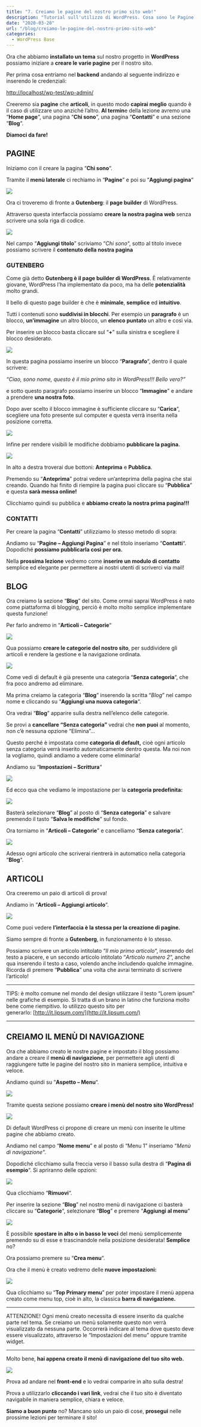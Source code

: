 ```yaml
---
title: "7. Creiamo le pagine del nostro primo sito web!"
description: "Tutorial sull'utilizzo di WordPress. Cosa sono le Pagine, a cosa servono e come funzionano."
date: "2020-03-20"
url: "/blog/creiamo-le-pagine-del-nostro-primo-sito-web"
categories:
  - WordPress Base
---
```


Ora che abbiamo **installato un tema** sul nostro progetto in **WordPress** possiamo iniziare a **creare le varie pagine** per il nostro sito.

Per prima cosa entriamo nel **backend** andando al seguente indirizzo e inserendo le credenziali:

[http://localhost/wp-test/wp-admin/](http://localhost/wp-test/wp-admin/)

Creeremo sia **pagine** che **articoli**, in questo modo **capirai meglio** quando è il caso di utilizzare uno anziché l’altro. **Al termin**e della lezione avremo una “**Home page**“, una pagina “**Chi sono**“, una pagina “**Contatti**” e una sezione “**Blog**“.

**Diamoci da fare!**

## PAGINE

Iniziamo con il creare la pagina “**Chi sono**“.

Tramite il **menù laterale** ci rechiamo in “**Pagine**” e poi su “**Aggiungi pagina**“

![](/images/image-53.png)

Ora ci troveremo di fronte a **Gutenberg**: il **page builder** di WordPress.

Attraverso questa interfaccia possiamo **creare la nostra pagina web** senza scrivere una sola riga di codice.

![](/images/image-54.png)

Nel campo “**Aggiungi titolo**” scriviamo “_Chi sono_“, sotto al titolo invece possiamo scrivere il **contenuto della nostra pagina**

### GUTENBERG

Come già detto **Gutenberg è il page builder di WordPress**. È relativamente giovane, WordPress l’ha implementato da poco, ma ha delle **potenzialità** molto grandi.

Il bello di questo page builder è che è **minimale**, **semplice** ed **intuitivo**.

Tutti i contenuti sono **suddivisi in blocchi**. Per esempio un **paragrafo** è un blocco, **un’immagine** un altro blocco, un **elenco puntato** un altro e così via.

Per inserire un blocco basta cliccare sul “**+**” sulla sinistra e scegliere il blocco desiderato.

![](/images/image-55.png)

In questa pagina possiamo inserire un blocco “**Paragrafo**“, dentro il quale scrivere:

_“Ciao, sono nome, questo è il mio primo sito in WordPress!!! Bello vero?”_

e sotto questo paragrafo possiamo inserire un blocco “**Immagine**” e andare a prendere **una nostra foto**.

Dopo aver scelto il blocco immagine è sufficiente cliccare su “**Carica**“, scegliere una foto presente sul computer e questa verrà inserita nella posizione corretta.

![](/images/image-56.png)

Infine per rendere visibili le modifiche dobbiamo **pubblicare la pagina.**

![](/images/image-58.png)

In alto a destra troverai due bottoni: **Anteprima** e **Pubblica**.

Premendo su “**Anteprima**” potrai vedere un’anteprima della pagina che stai creando. Quando hai finito di riempire la pagina puoi cliccare su “**Pubblica**” e questa **sarà messa online!**

Clicchiamo quindi su pubblica e **abbiamo creato la nostra prima pagina!!!**

### CONTATTI

Per creare la pagina “**Contatti**” utilizziamo lo stesso metodo di sopra:

Andiamo su “**Pagine – Aggiungi Pagina**” e nel titolo inseriamo “**Contatti**“. Dopodiché **possiamo pubblicarla così per ora.**

Nella **prossima lezione** vedremo come **inserire un modulo di contatto** semplice ed elegante per permettere ai nostri utenti di scriverci via mail!

## BLOG

Ora creiamo la sezione “**Blog**” del sito. Come ormai saprai WordPress è nato come piattaforma di blogging, perciò è molto molto semplice implementare questa funzione!

Per farlo andremo in “**Articoli – Categorie**“

![](/images/image-63.png)

Qua possiamo **creare le categorie del nostro sito**, per suddividere gli articoli e rendere la gestione e la navigazione ordinata.

![](/images/image-64.png)

Come vedi di default è già presente una categoria “**Senza categoria**“, che fra poco andremo ad eliminare.

Ma prima creiamo la categoria “**Blog**” inserendo la scritta “_Blog_” nel campo nome e cliccando su “**Aggiungi una nuova categoria**“.

Ora vedrai “**Blog**” apparire sulla destra nell’elenco delle categorie.

Se provi a **cancellare “Senza categoria”** vedrai che **non puoi** al momento, non c’è nessuna opzione “Elimina”…

Questo perché è impostata come **categoria di default,** cioè ogni articolo senza categoria verrà inserito automaticamente dentro questa. Ma noi non la vogliamo, quindi andiamo a vedere come eliminarla!

Andiamo su “**Impostazioni – Scrittura**“

![](/images/image-65.png)

Ed ecco qua che vediamo le impostazione per la **categoria predefinita:**

![](/images/image-66.png)

Basterà selezionare “**Blog**” al posto di “**Senza categoria**” e salvare premendo il tasto “**Salva le modifiche**” sul fondo.

Ora torniamo in “**Articoli – Categorie**” e cancelliamo “**Senza categoria**“.

![](/images/image-67.png)

Adesso ogni articolo che scriverai rientrerà in automatico nella categoria “**Blog**“.

## ARTICOLI

Ora creeremo un paio di articoli di prova!

Andiamo in “**Articoli – Aggiungi articolo**“.

![](/images/image-68.png)

Come puoi vedere **l’interfaccia è la stessa per la creazione di pagine.**

Siamo sempre di fronte a **Gutenberg**, in funzionamento è lo stesso.

Possiamo scrivere un articolo intitolato “_Il mio primo articolo_“, inserendo del testo a piacere, e un secondo articolo intitolato “_Articolo numero 2_“, anche qua inserendo il testo a caso, volendo anche includendo qualche immagine. Ricorda di premere “**Pubblica**” una volta che avrai terminato di scrivere l’articolo!

* * *

TIPS: è molto comune nel mondo del design utilizzare il testo “Lorem ipsum” nelle grafiche di esempio. Si tratta di un brano in latino che funziona molto bene come riempitivo. Io utilizzo questo sito per generarlo: [http://it.lipsum.com/](http://it.lipsum.com/)

* * *

## CREIAMO IL MENÙ DI NAVIGAZIONE

Ora che abbiamo creato le nostre pagine e impostato il blog possiamo andare a creare il **menù di navigazione**, per permettere agli utenti di raggiungere tutte le pagine del nostro sito in maniera semplice, intuitiva e veloce.

Andiamo quindi su “**Aspetto – Menu**“.

![](/images/image-59-1.png)

Tramite questa sezione possiamo **creare i menù del nostro sito WordPress!**

![](/images/image-60.png)

Di default WordPress ci propone di creare un menù con inserite le ultime pagine che abbiamo creato.

Andiamo nel campo “**Nome menu**” e al posto di “Menu 1” inseriamo “_Menù di navigazione_“.

Dopodiché clicchiamo sulla freccia verso il basso sulla destra di “**Pagina di esempio**“. Si apriranno delle opzioni:

![](/images/image-61.png)

Qua clicchiamo “**Rimuovi**“.

Per inserire la sezione “**Blog**” nel nostro menù di navigazione ci basterà cliccare su “**Categorie**“, selezionare “**Blog**” e premere “**Aggiungi al menu**“

![](/images/image-69.png)

È possibile **spostare in alto o in basso le voci** del menù semplicemente premendo su di esse e trascinandole nella posizione desiderata! **Semplice** no?

Ora possiamo premere su “**Crea menu**“.

Ora che il menù è creato vedremo delle **nuove impostazioni:**

![](/images/image-62.png)

Qua clicchiamo su “**Top Primary menu**” per poter impostare il menù appena creato come menu top, cioè in alto, la classica **barra di navigazione.**

* * *

ATTENZIONE! Ogni menù creato necessita di essere inserito da qualche parte nel tema. Se creiamo un menù solamente questo non verrà visualizzato da nessuna parte. Occorrerà indicare al tema dove questo deve essere visualizzato, attraverso le “Impostazioni del menu” oppure tramite widget.

* * *

Molto bene, **hai appena creato il menù di navigazione del tuo sito web.**

![](/images/image-70.png)

Prova ad andare nel **front-end** e lo vedrai comparire in alto sulla destra!

Prova a utilizzarlo **cliccando i vari link**, vedrai che il tuo sito è diventato navigabile in maniera semplice, chiara e veloce.

**Siamo a buon punto** no? Mancano solo un paio di cose, **prosegui** nelle prossime lezioni per terminare il sito!

